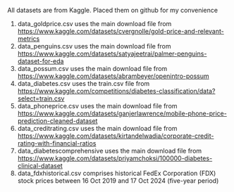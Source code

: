 All datasets are from Kaggle. Placed them on github for my convenience

1. data_goldprice.csv uses the main download file from https://www.kaggle.com/datasets/cvergnolle/gold-price-and-relevant-metrics
2. data_penguins.csv uses the main download file from https://www.kaggle.com/datasets/satyajeetrai/palmer-penguins-dataset-for-eda
3. data_possum.csv uses the main download file from https://www.kaggle.com/datasets/abrambeyer/openintro-possum
4. data_diabetes.csv uses the train.csv file from https://www.kaggle.com/competitions/diabetes-classification/data?select=train.csv
5. data_phoneprice.csv uses the main download file from https://www.kaggle.com/datasets/ganjerlawrence/mobile-phone-price-prediction-cleaned-dataset
6. data_creditrating.csv uses the main download file from https://www.kaggle.com/datasets/kirtandelwadia/corporate-credit-rating-with-financial-ratios
7. data_diabetescomprehensive uses the main download file from https://www.kaggle.com/datasets/priyamchoksi/100000-diabetes-clinical-dataset
8. data_fdxhistorical.csv comprises historical FedEx Corporation (FDX) stock prices between 16 Oct 2019 and 17 Oct 2024 (five-year period)
